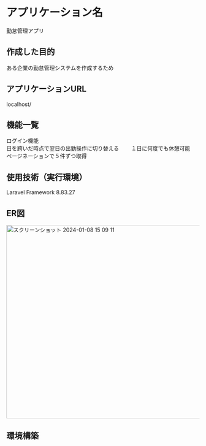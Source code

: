 # アプリケーション名
勤怠管理アプリ  

## 作成した目的
ある企業の勤怠管理システムを作成するため

## アプリケーションURL  
localhost/

## 機能一覧  
ログイン機能  
日を跨いだ時点で翌日の出勤操作に切り替える　　
１日に何度でも休憩可能　　　　
ページネーションで５件ずつ取得　　

## 使用技術（実行環境）  
Laravel Framework 8.83.27  

## ER図  
<img width="505" alt="スクリーンショット 2024-01-08 15 09 11" src="https://github.com/katsukishiori/attendance/assets/145991391/889b4201-c9b0-4aee-b424-3ef1f7fd4d7a">

## 環境構築  


